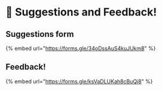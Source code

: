 # 🙌 Suggestions and Feedback!

## Suggestions form

{% embed url="https://forms.gle/34oDssAuS4kuJUkm8" %}

## Feedback!

{% embed url="https://forms.gle/ksVaDLUKah8cBuQj8" %}
